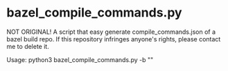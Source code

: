 # bazel_compile_commands.py
NOT ORIGINAL!  A script that easy generate compile_commands.json of a bazel build repo.
If this repository infringes anyone's rights, please contact me to delete it.

Usage:
python3 bazel_compile_commands.py -b "<bazel build command>"
